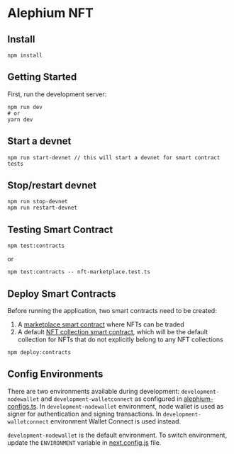# Alephium NFT

## Install

```
npm install
```

## Getting Started

First, run the development server:

```
npm run dev
# or
yarn dev
```

## Start a devnet

```
npm run start-devnet // this will start a devnet for smart contract tests
```

## Stop/restart devnet

```
npm run stop-devnet
npm run restart-devnet
```

## Testing Smart Contract

```
npm test:contracts
```

or

```
npm test:contracts -- nft-marketplace.test.ts
```

## Deploy Smart Contracts
Before running the application, two smart contracts need to be created:
1. A [marketplace smart contract](contracts/nft_marketplace.ral) where
   NFTs can be traded
2. A default [NFT collection smart
   contract](contracts/nft_collection.ral), which will be the default
   collection for NFTs that do not explicitly belong to any NFT
   collections

```
npm deploy:contracts
```

## Config Environments
There are two environments available during development:
`development-nodewallet` and `development-walletconnect` as configured
in [alephium-configs.ts](configs/alephium-configs.ts). In
`development-nodewallet` environment, node wallet is used as signer
for authentication and signing transactions. In
`development-walletconnect` environment Wallet Connect is used
instead.

`development-nodewallet` is the default environment. To switch
environment, update the `ENVIRONMENT` variable in
[next.config.js](configs/next.config.js) file.


